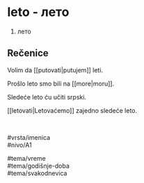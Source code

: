 # leto - лето

1. лето

## Rečenice

Volim da [[putovati|putujem]] leti.

Prošlo leto smo bili na [[more|moru]].

Sledeće leto ću učiti srpski.

[[letovati|Letovaćemo]] zajedno sledeće leto.

<br>

#vrsta/imenica  
#nivo/A1  

#tema/vreme  
#tema/godišnje-doba  
#tema/svakodnevica
